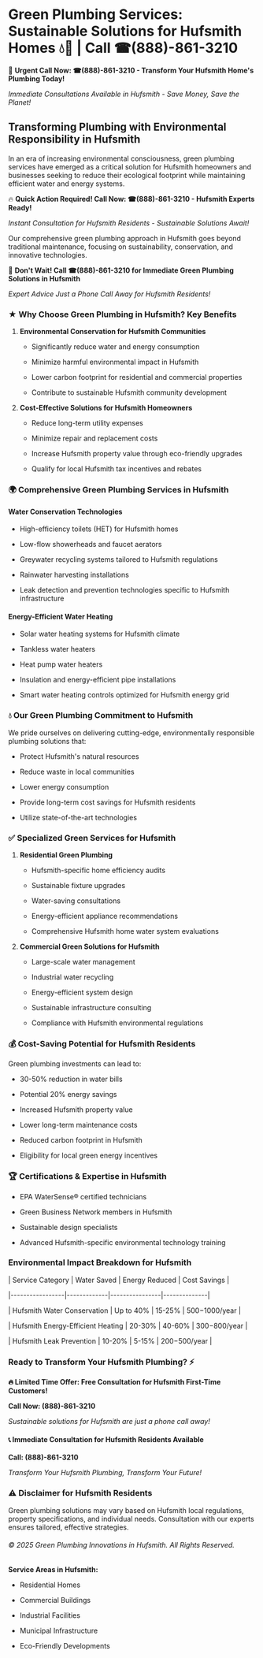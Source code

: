 # Green Plumbing Services: Sustainable Solutions for Hufsmith Homes 💧🌿 | Call ☎(888)-861-3210

🚨 **Urgent Call Now: ☎(888)-861-3210 - Transform Your Hufsmith Home's Plumbing Today!**
*Immediate Consultations Available in Hufsmith - Save Money, Save the Planet!*

## Transforming Plumbing with Environmental Responsibility in Hufsmith

In an era of increasing environmental consciousness, green plumbing services have emerged as a critical solution for Hufsmith homeowners and businesses seeking to reduce their ecological footprint while maintaining efficient water and energy systems. 

🔥 **Quick Action Required! Call Now: ☎(888)-861-3210 - Hufsmith Experts Ready!**
*Instant Consultation for Hufsmith Residents - Sustainable Solutions Await!*

Our comprehensive green plumbing approach in Hufsmith goes beyond traditional maintenance, focusing on sustainability, conservation, and innovative technologies.

🚨 **Don't Wait! Call ☎(888)-861-3210 for Immediate Green Plumbing Solutions in Hufsmith**
*Expert Advice Just a Phone Call Away for Hufsmith Residents!*

### ★ Why Choose Green Plumbing in Hufsmith? Key Benefits

1. **Environmental Conservation for Hufsmith Communities** 
   - Significantly reduce water and energy consumption
   - Minimize harmful environmental impact in Hufsmith
   - Lower carbon footprint for residential and commercial properties
   - Contribute to sustainable Hufsmith community development

2. **Cost-Effective Solutions for Hufsmith Homeowners** 
   - Reduce long-term utility expenses
   - Minimize repair and replacement costs
   - Increase Hufsmith property value through eco-friendly upgrades
   - Qualify for local Hufsmith tax incentives and rebates

### 🌍 Comprehensive Green Plumbing Services in Hufsmith

#### Water Conservation Technologies
- High-efficiency toilets (HET) for Hufsmith homes
- Low-flow showerheads and faucet aerators
- Greywater recycling systems tailored to Hufsmith regulations
- Rainwater harvesting installations
- Leak detection and prevention technologies specific to Hufsmith infrastructure

#### Energy-Efficient Water Heating
- Solar water heating systems for Hufsmith climate
- Tankless water heaters
- Heat pump water heaters
- Insulation and energy-efficient pipe installations
- Smart water heating controls optimized for Hufsmith energy grid

### 💧 Our Green Plumbing Commitment to Hufsmith

We pride ourselves on delivering cutting-edge, environmentally responsible plumbing solutions that:
- Protect Hufsmith's natural resources
- Reduce waste in local communities
- Lower energy consumption
- Provide long-term cost savings for Hufsmith residents
- Utilize state-of-the-art technologies

### ✅ Specialized Green Services for Hufsmith

1. **Residential Green Plumbing**
   - Hufsmith-specific home efficiency audits
   - Sustainable fixture upgrades
   - Water-saving consultations
   - Energy-efficient appliance recommendations
   - Comprehensive Hufsmith home water system evaluations

2. **Commercial Green Solutions for Hufsmith**
   - Large-scale water management
   - Industrial water recycling
   - Energy-efficient system design
   - Sustainable infrastructure consulting
   - Compliance with Hufsmith environmental regulations

### 💰 Cost-Saving Potential for Hufsmith Residents

Green plumbing investments can lead to:
- 30-50% reduction in water bills
- Potential 20% energy savings
- Increased Hufsmith property value
- Lower long-term maintenance costs
- Reduced carbon footprint in Hufsmith
- Eligibility for local green energy incentives

### 🏆 Certifications & Expertise in Hufsmith

- EPA WaterSense® certified technicians
- Green Business Network members in Hufsmith
- Sustainable design specialists
- Advanced Hufsmith-specific environmental technology training

### Environmental Impact Breakdown for Hufsmith

| Service Category | Water Saved | Energy Reduced | Cost Savings |
|-----------------|-------------|----------------|--------------|
| Hufsmith Water Conservation | Up to 40% | 15-25% | $500-$1000/year |
| Hufsmith Energy-Efficient Heating | 20-30% | 40-60% | $300-$800/year |
| Hufsmith Leak Prevention | 10-20% | 5-15% | $200-$500/year |

### Ready to Transform Your Hufsmith Plumbing? ⚡

**🔥 Limited Time Offer: Free Consultation for Hufsmith First-Time Customers!**

**Call Now: (888)-861-3210**
*Sustainable solutions for Hufsmith are just a phone call away!*

#### 📞 Immediate Consultation for Hufsmith Residents Available

**Call: (888)-861-3210**
*Transform Your Hufsmith Plumbing, Transform Your Future!*

### ⚠️ Disclaimer for Hufsmith Residents

Green plumbing solutions may vary based on Hufsmith local regulations, property specifications, and individual needs. Consultation with our experts ensures tailored, effective strategies.

###### © 2025 Green Plumbing Innovations in Hufsmith. All Rights Reserved.

**Service Areas in Hufsmith:** 
- Residential Homes
- Commercial Buildings
- Industrial Facilities
- Municipal Infrastructure
- Eco-Friendly Developments